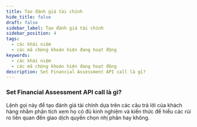 ```yaml
---
title: Tạo đánh giá tài chính
hide_title: false
draft: false
sidebar_label: Tạo đánh giá tài chính
sidebar_position: 4
tags:
  - các khái niệm
  - các mã chứng khoán hiện đang hoạt động
keywords:
  - các khái niệm
  - các mã chứng khoán hiện đang hoạt động
description: Set Financial Assessment API call là gì?
---
```


### Set Financial Assessment API call là gì?

Lệnh gọi này để tạo đánh giá tài chính dựa trên các câu trả lời của khách hàng nhằm phân tích xem họ có đủ kinh nghiệm và kiến thức để hiểu các rủi ro liên quan đến giao dịch quyền chọn nhị phân hay không.
